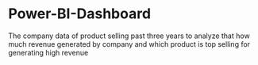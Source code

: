 # Power-BI-Dashboard
The company data of product selling past three years to analyze that how much revenue  generated by company and which product is top selling for generating high revenue
